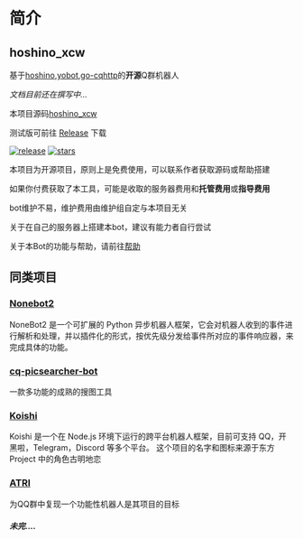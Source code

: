 # 简介

## hoshino_xcw

基于[hoshino](https://github.com/Ice-Cirno/HoshinoBot),[yobot](https://github.com/pcrbot/yobot),[go-cqhttp](https://github.com/Mrs4s/go-cqhttp)的**开源**Q群机器人

*文档目前还在撰写中...*

本项目源码[hoshino_xcw](https://github.com/sanshanya/hoshino_xcw)

测试版可前往 [Release](https://github.com/sanshanya/hoshino_xcw/releases) 下载

<a href="https://github.com/sanshanya/hoshino_xcw/releases">
    <img src="https://img.shields.io/github/v/release/sanshanya/hoshino_xcw?color=blueviolet&include_prereleases" alt="release"></a>

<a href="https://github.com/sanshanya/hoshino_xcw/">
 <img src="https://img.shields.io/github/stars/sanshanya/hoshino_xcw.svg" alt="stars"></a>

本项目为开源项目，原则上是免费使用，可以联系作者获取源码或帮助搭建

如果你付费获取了本工具，可能是收取的服务器费用和**托管费用**或**指导费用**

bot维护不易，维护费用由维护组自定与本项目无关

关于在自己的服务器上搭建本bot，建议有能力者自行尝试

关于本Bot的功能与帮助，请前往[帮助](../help/README.md)

## 同类项目

### [Nonebot2](https://github.com/nonebot/nonebot2)
NoneBot2 是一个可扩展的 Python 异步机器人框架，它会对机器人收到的事件进行解析和处理，并以插件化的形式，按优先级分发给事件所对应的事件响应器，来完成具体的功能。

### [cq-picsearcher-bot](https://github.com/Tsuk1ko/cq-picsearcher-bot)
一款多功能的成熟的搜图工具

### [Koishi](https://github.com/koishijs/koishi )
Koishi 是一个在 Node.js 环境下运行的跨平台机器人框架，目前可支持 QQ，开黑啦，Telegram，Discord 等多个平台。
这个项目的名字和图标来源于东方 Project 中的角色古明地恋

### [ATRI](https://github.com/Kyomotoi/ATRI)
为QQ群中复现一个功能性机器人是其项目的目标




##### 未完....



